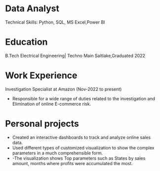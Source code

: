 # Data Analyst
Technical Skills: Python, SQL, MS Excel,Power BI
# Education
B.Tech Electrical Engineering| Techno Main Saltlake,Graduated 2022
# Work Experience
Investigation Specialist at Amazon (Nov-2022 to present)
* Responsible for a wide range of duties related to the investigation and Elimination of online E-commerce risk.
# Personal projects
* Created an interactive dashboards to track and analyze online sales data.
* Used different types of customized visualization to show the complex parameters in a much comprehensible form.
* -The visualization shows Top parameters such as States by sales amount, months where profits were accumulated the most.

